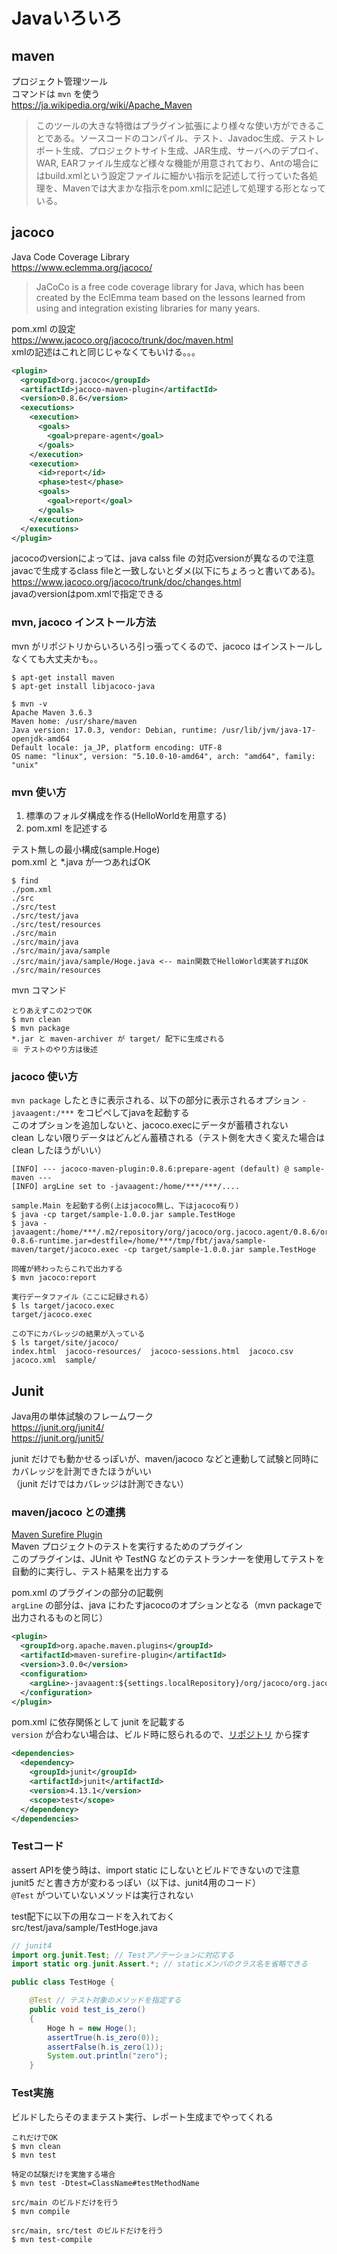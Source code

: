 # Javaいろいろ

## maven

プロジェクト管理ツール  
コマンドは `mvn` を使う  
https://ja.wikipedia.org/wiki/Apache_Maven

> このツールの大きな特徴はプラグイン拡張により様々な使い方ができることである。ソースコードのコンパイル、テスト、Javadoc生成、テストレポート生成、プロジェクトサイト生成、JAR生成、サーバへのデプロイ、WAR, EARファイル生成など様々な機能が用意されており、Antの場合にはbuild.xmlという設定ファイルに細かい指示を記述して行っていた各処理を、Mavenでは大まかな指示をpom.xmlに記述して処理する形となっている。

## jacoco

Java Code Coverage Library  
https://www.eclemma.org/jacoco/  
> JaCoCo is a free code coverage library for Java, which has been created by the EclEmma team based on the lessons learned from using and integration existing libraries for many years.

pom.xml の設定  
https://www.jacoco.org/jacoco/trunk/doc/maven.html  
xmlの記述はこれと同じじゃなくてもいける。。。
```xml
<plugin>
  <groupId>org.jacoco</groupId>
  <artifactId>jacoco-maven-plugin</artifactId>
  <version>0.8.6</version>
  <executions>
    <execution>
      <goals>
        <goal>prepare-agent</goal>
      </goals>
    </execution>
    <execution>
      <id>report</id>
      <phase>test</phase>
      <goals>
        <goal>report</goal>
      </goals>
    </execution>
  </executions>
</plugin>
```


jacocoのversionによっては、java calss file の対応versionが異なるので注意  
javacで生成するclass fileと一致しないとダメ(以下にちょろっと書いてある)。  
https://www.jacoco.org/jacoco/trunk/doc/changes.html  
javaのversionはpom.xmlで指定できる

### mvn, jacoco インストール方法  

mvn がリポジトリからいろいろ引っ張ってくるので、jacoco はインストールしなくても大丈夫かも。。

```
$ apt-get install maven
$ apt-get install libjacoco-java

$ mvn -v
Apache Maven 3.6.3
Maven home: /usr/share/maven
Java version: 17.0.3, vendor: Debian, runtime: /usr/lib/jvm/java-17-openjdk-amd64
Default locale: ja_JP, platform encoding: UTF-8
OS name: "linux", version: "5.10.0-10-amd64", arch: "amd64", family: "unix"
```

### mvn 使い方

1. 標準のフォルダ構成を作る(HelloWorldを用意する)
2. pom.xml を記述する

テスト無しの最小構成(sample.Hoge)  
pom.xml と *.java が一つあればOK

```
$ find
./pom.xml
./src
./src/test
./src/test/java
./src/test/resources
./src/main
./src/main/java
./src/main/java/sample
./src/main/java/sample/Hoge.java <-- main関数でHelloWorld実装すればOK
./src/main/resources
```

mvn コマンド

```
とりあえずこの2つでOK
$ mvn clean
$ mvn package
*.jar と maven-archiver が target/ 配下に生成される
※ テストのやり方は後述
```

### jacoco 使い方  

`mvn package` したときに表示される、以下の部分に表示されるオプション `-javaagent:/***` をコピペしてjavaを起動する  
このオプションを追加しないと、jacoco.execにデータが蓄積されない  
clean しない限りデータはどんどん蓄積される（テスト側を大きく変えた場合は clean したほうがいい）

```
[INFO] --- jacoco-maven-plugin:0.8.6:prepare-agent (default) @ sample-maven ---
[INFO] argLine set to -javaagent:/home/***/***/....
```

```
sample.Main を起動する例(上はjacoco無し、下はjacoco有り)
$ java -cp target/sample-1.0.0.jar sample.TestHoge
$ java -javaagent:/home/***/.m2/repository/org/jacoco/org.jacoco.agent/0.8.6/org.jacoco.agent-0.8.6-runtime.jar=destfile=/home/***/tmp/fbt/java/sample-maven/target/jacoco.exec -cp target/sample-1.0.0.jar sample.TestHoge

同確が終わったらこれで出力する
$ mvn jacoco:report

実行データファイル（ここに記録される）
$ ls target/jacoco.exec
target/jacoco.exec

この下にカバレッジの結果が入っている
$ ls target/site/jacoco/
index.html  jacoco-resources/  jacoco-sessions.html  jacoco.csv  jacoco.xml  sample/
```

## Junit

Java用の単体試験のフレームワーク  
https://junit.org/junit4/  
https://junit.org/junit5/  

junit だけでも動かせるっぽいが、maven/jacoco などと連動して試験と同時にカバレッジを計測できたほうがいい  
（junit だけではカバレッジは計測できない）  

### maven/jacoco との連携

[Maven Surefire Plugin](https://maven.apache.org/surefire/maven-surefire-plugin/)  
Maven プロジェクトのテストを実行するためのプラグイン  
このプラグインは、JUnit や TestNG などのテストランナーを使用してテストを自動的に実行し、テスト結果を出力する  

pom.xml のプラグインの部分の記載例  
`argLine` の部分は、java にわたすjacocoのオプションとなる（mvn packageで出力されるものと同じ）  

```xml
<plugin>
  <groupId>org.apache.maven.plugins</groupId>
  <artifactId>maven-surefire-plugin</artifactId>
  <version>3.0.0</version>
  <configuration>
    <argLine>-javaagent:${settings.localRepository}/org/jacoco/org.jacoco.agent/0.8.6/org.jacoco.agent-0.8.6-runtime.jar=destfile=target/jacoco.exec</argLine>
  </configuration>
</plugin>
```

pom.xml に依存関係として junit を記載する  
`version` が合わない場合は、ビルド時に怒られるので、[リポジトリ](https://repo.maven.apache.org/maven2/) から探す

```xml
<dependencies>
  <dependency>
    <groupId>junit</groupId>
    <artifactId>junit</artifactId>
    <version>4.13.1</version>
    <scope>test</scope>
  </dependency>
</dependencies>
```

### Testコード

assert APIを使う時は、import static にしないとビルドできないので注意  
junit5 だと書き方が変わるっぽい（以下は、junit4用のコード）  
`@Test` がついていないメソッドは実行されない

test配下に以下の用なコードを入れておく  
src/test/java/sample/TestHoge.java  
```Java
// junit4
import org.junit.Test; // Testアノテーションに対応する
import static org.junit.Assert.*; // staticメンバのクラス名を省略できる

public class TestHoge {

	@Test // テスト対象のメソッドを指定する
	public void test_is_zero()
	{
		Hoge h = new Hoge();
		assertTrue(h.is_zero(0));
		assertFalse(h.is_zero(1));
		System.out.println("zero");
	}
```
### Test実施

ビルドしたらそのままテスト実行、レポート生成までやってくれる
```
これだけでOK
$ mvn clean
$ mvn test

特定の試験だけを実施する場合
$ mvn test -Dtest=ClassName#testMethodName

src/main のビルドだけを行う
$ mvn compile

src/main, src/test のビルドだけを行う
$ mvn test-compile
```


